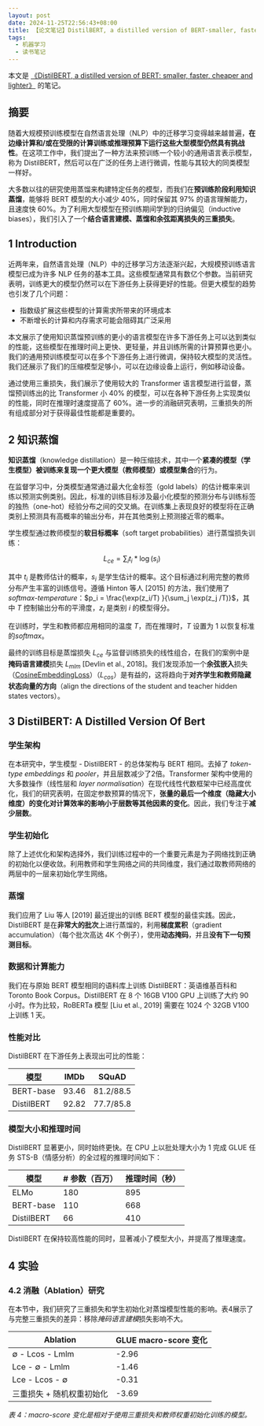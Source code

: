 ```yaml
---
layout: post
date: 2024-11-25T22:56:43+08:00
title: 【论文笔记】DistilBERT, a distilled version of BERT-smaller, faster, cheaper and lighter
tags: 
  - 机器学习
  - 读书笔记
---
```

<head>
    <script src="https://cdn.mathjax.org/mathjax/latest/MathJax.js?config=TeX-AMS-MML_HTMLorMML" type="text/javascript"></script>
    <script type="text/x-mathjax-config">
        MathJax.Hub.Config({
            tex2jax: {
            skipTags: ['script', 'noscript', 'style', 'textarea', 'pre'],
            inlineMath: [['$','$']]
            }
        });
    </script>
</head>

本文是 [《DistilBERT, a distilled version of BERT: smaller, faster, cheaper and lighter》](https://arxiv.org/pdf/1910.01108) 的笔记。

## 摘要

随着大规模预训练模型在自然语言处理（NLP）中的迁移学习变得越来越普遍，**在边缘计算和/或在受限的计算训练或推理预算下运行这些大型模型仍然具有挑战性**。在这项工作中，我们提出了一种方法来预训练一个较小的通用语言表示模型，称为 DistilBERT，然后可以在广泛的任务上进行微调，性能与其较大的同类模型一样好。

大多数以往的研究使用蒸馏来构建特定任务的模型，而我们在**预训练阶段利用知识蒸馏**，能够将 BERT 模型的大小减少 40%，同时保留其 97% 的语言理解能力，且速度快 60%。为了利用大型模型在预训练期间学到的归纳偏见（inductive biases），我们引入了一个**结合语言建模、蒸馏和余弦距离损失的三重损失**。

## 1 Introduction

近两年来，自然语言处理（NLP）中的迁移学习方法逐渐兴起，大规模预训练语言模型已成为许多 NLP 任务的基本工具。这些模型通常具有数亿个参数。当前研究表明，训练更大的模型仍然可以在下游任务上获得更好的性能。但更大模型的趋势也引发了几个问题：
- 指数级扩展这些模型的计算需求所带来的环境成本
- 不断增长的计算和内存需求可能会阻碍其广泛采用

本文展示了使用知识蒸馏预训练的更小的语言模型在许多下游任务上可以达到类似的性能，这些模型在推理时间上更快、更轻量，并且训练所需的计算预算也更小。我们的通用预训练模型可以在多个下游任务上进行微调，保持较大模型的灵活性。我们还展示了我们的压缩模型足够小，可以在边缘设备上运行，例如移动设备。

通过使用三重损失，我们展示了使用较大的 Transformer 语言模型进行监督，蒸馏预训练出的比 Transformer 小 40% 的模型，可以在各种下游任务上实现类似的性能，同时在推理时速度提高了 60%。进一步的消融研究表明，三重损失的所有组成部分对于获得最佳性能都是重要的。

## 2 知识蒸馏

**知识蒸馏**（knowledge distillation）是一种压缩技术，其中一个**紧凑的模型（学生模型）被训练来复现一个更大模型（教师模型）或模型集合**的行为。

在监督学习中，分类模型通常通过最大化金标签（gold labels）的估计概率来训练以预测实例类别。因此，标准的训练目标涉及最小化模型的预测分布与训练标签的独热（one-hot）经验分布之间的交叉熵。在训练集上表现良好的模型将在正确类别上预测具有高概率的输出分布，并在其他类别上预测接近零的概率。

学生模型通过教师模型的**软目标概率**（soft target probabilities）进行蒸馏损失训练：

$$
L_{ce} =\sum_i t_i * \log(s_i)
$$

其中 $t_i$ 是教师估计的概率，$s_i$ 是学生估计的概率。这个目标通过利用完整的教师分布产生丰富的训练信号。遵循 Hinton 等人 [2015] 的方法，我们使用了*softmax-temperature*：$p_i = \frac{\exp(z_i/T) }{\sum_j \exp(z_j /T)}$，其中 $T$ 控制输出分布的平滑度，$z_i$ 是类别 $i$ 的模型得分。

在训练时，学生和教师都应用相同的温度 $T$，而在推理时，$T$ 设置为 1 以恢复标准的*softmax*。

最终的训练目标是蒸馏损失 $L_{ce}$ 与监督训练损失的线性组合，在我们的案例中是**掩码语言建模**损失 $L_{mlm}$ [Devlin et al., 2018]。我们发现添加一个**余弦嵌入**损失（[CosineEmbeddingLoss](https://pytorch.org/docs/stable/generated/torch.nn.CosineEmbeddingLoss.html)）（$L_{cos}$）是有益的，这将趋向于**对齐学生和教师隐藏状态向量的方向**（align the directions of the student
and teacher hidden states vectors）。


## 3 DistilBERT: A Distilled Version Of Bert

### 学生架构
在本研究中，学生模型 - DistilBERT - 的总体架构与 BERT 相同。去掉了 *token-type embeddings* 和 *pooler*，并且层数减少了2倍。Transformer 架构中使用的大多数操作（线性层和 *layer normalisation*）在现代线性代数框架中已经高度优化，我们的研究表明，在固定参数预算的情况下，**张量的最后一个维度（隐藏大小维度）的变化对计算效率的影响小于层数等其他因素的变化**。因此，我们专注于**减少层数**。

### 学生初始化
除了上述优化和架构选择外，我们训练过程中的一个重要元素是为子网络找到正确的初始化以便收敛。利用教师和学生网络之间的共同维度，我们通过取教师网络的两层中的一层来初始化学生网络。

### 蒸馏
我们应用了 Liu 等人 [2019] 最近提出的训练 BERT 模型的最佳实践。因此，DistilBERT 是在**非常大的批次**上进行蒸馏的，利用**梯度累积**（gradient accumulation）（每个批次高达 4K 个例子），使用**动态掩码**，并且**没有下一句预测目标**。

### 数据和计算能力
我们在与原始 BERT 模型相同的语料库上训练 DistilBERT：英语维基百科和 Toronto Book Corpus。DistilBERT 在 8 个 16GB V100 GPU 上训练了大约 90 小时。作为比较，RoBERTa 模型 [Liu et al., 2019] 需要在 1024 个 32GB V100 上训练 1 天。

### 性能对比

DistilBERT 在下游任务上表现出可比的性能：

| 模型      | IMDb   | SQuAD     |
|------------|--------|-----------|
| BERT-base  | 93.46  | 81.2/88.5 |
| DistilBERT     | 92.82  | 77.7/85.8 |

### 模型大小和推理时间
DistilBERT 显著更小，同时始终更快。在 CPU 上以批处理大小为 1 完成 GLUE 任务 STS-B（情感分析）的全过程的推理时间如下：

| 模型      | # 参数（百万） | 推理时间（秒）   |
|------------|----------------|------------------|
| ELMo       | 180            | 895              |
| BERT-base  | 110            | 668              |
| DistilBERT | 66             | 410              |

DistilBERT 在保持较高性能的同时，显著减小了模型大小，并提高了推理速度。

## 4 实验

### 4.2 消融（Ablation）研究

在本节中，我们研究了三重损失和学生初始化对蒸馏模型性能的影响。表4展示了与完整三重损失的差异：移除*掩码语言建模*损失影响不大。


| Ablation                                    | GLUE macro-score 变化   |
|---------------------------------------------|------------------|
| ∅ - Lcos - Lmlm                             | -2.96            |
| Lce - ∅ - Lmlm                              | -1.46            |
| Lce - Lcos - ∅                              | -0.31            |
| 三重损失 + 随机权重初始化                   | -3.69            |

*表 4：macro-score 变化是相对于使用三重损失和教师权重初始化训练的模型。*
